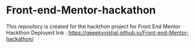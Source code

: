 # Front-end-Mentor-hackathon
This repository is created for the hackthon project for Front End Mentor Hackthon
Deployed link : https://geeekyvishal.github.io/Front-end-Mentor-hackathon/
